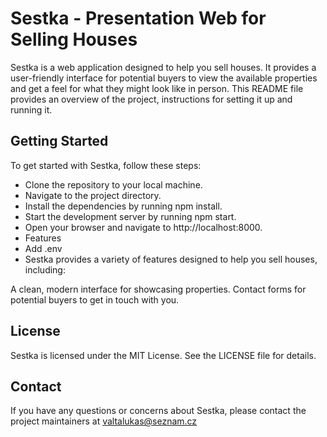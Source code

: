 # Sestka - Presentation Web for Selling Houses
Sestka is a web application designed to help you sell houses. It provides a user-friendly interface for potential buyers to view the available properties and get a feel for what they might look like in person. This README file provides an overview of the project, instructions for setting it up and running it.

## Getting Started
To get started with Sestka, follow these steps:

- Clone the repository to your local machine.
- Navigate to the project directory.
- Install the dependencies by running npm install.
- Start the development server by running npm start.
- Open your browser and navigate to http://localhost:8000.
- Features
- Add .env
- Sestka provides a variety of features designed to help you sell houses, including:

A clean, modern interface for showcasing properties.
Contact forms for potential buyers to get in touch with you.

## License
Sestka is licensed under the MIT License. See the LICENSE file for details.

## Contact
If you have any questions or concerns about Sestka, please contact the project maintainers at valtalukas@seznam.cz
